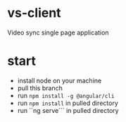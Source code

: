 # vs-client
Video sync single page application
# start
* install node on your machine
* pull this branch
* run ```npm install -g @angular/cli```
* run ```npm install``` in pulled directory
* run ``ng serve``` in pulled directory

